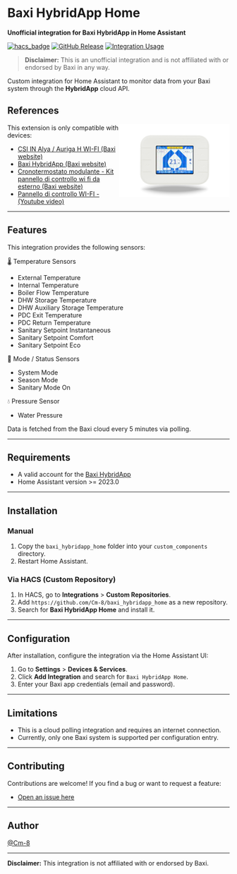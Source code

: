 # Baxi HybridApp Home

**Unofficial integration for Baxi HybridApp in Home Assistant**

[![hacs_badge](https://img.shields.io/badge/HACS-Custom-orange.svg?style=for-the-badge)](https://hacs.xyz/)
[![GitHub Release](https://img.shields.io/github/v/release/Cm-8/baxi_hybridapp_home.svg?style=for-the-badge&color=blue)](https://github.com/Cm-8/baxi_hybridapp_home/releases)
[![Integration Usage](https://img.shields.io/badge/dynamic/json?color=41BDF5&style=for-the-badge&logo=home-assistant&label=usage&suffix=%20installs&cacheSeconds=15600&url=https://analytics.home-assistant.io/custom_integrations.json&query=$['baxi_hybridapp_home'].total)](https://analytics.home-assistant.io/)

> **Disclaimer:** This is an unofficial integration and is not affiliated with or endorsed by Baxi in any way.

Custom integration for Home Assistant to monitor data from your Baxi system through the **HybridApp** cloud API.


## References

<img src="https://raw.githubusercontent.com/Cm-8/baxi_hybridapp_home/main/assets/pannello-di-controllo-wi-fi-da-esterno.png" alt="Pannello Controllo Wifi Esterno" width="250" height="auto" align="right">

This extension is only compatible with devices:
- [CSI IN Alya / Auriga H WI-FI (Baxi website)](https://www.baxi.it/prodotti/pompe-di-calore/sistemi-ad-incasso-in-pompa-di-calore-con-integrazione-solo-elettrica/csi-in-auriga-e-wi-fi)
- [Baxi HybridApp (Baxi website)](https://www.baxi.it/news/baxi-hybrid-app)
- [Cronotermostato modulante - Kit pannello di controllo wi fi da esterno (Baxi website)](https://www.youtube.com/redirect?event=video_description&redir_token=QUFFLUhqa2tDRmdtdDdKWFViSkpSbkViWmtqUldxX2o3UXxBQ3Jtc0tsZ0VnT0hxN2ZhUEk0MkVMU1ZvOE5fMVhDZEZnalkwNFhCRHBYU2lFQ2ljZnRFQ3JtdmFjcnRfZWtNYXNQVC1FOEx3SEwyd00zRUVGVzlTMDU2Ym1KR29SdjNvMWxsTlIzNlB6eU9ZcFNPbEZ4MHQzTQ&q=https%3A%2F%2Fwww.baxi.it%2Fprodotti%2Fdigital%2Fkit-pannello-di-controllo-wi-fi-da-esterno&v=RW-ZO0UKzrE)
- [Pannello di controllo WI-FI - (Youtube video)](https://www.youtube.com/watch?v=RW-ZO0UKzrE)


---

## Features

This integration provides the following sensors:

🌡️ Temperature Sensors
- External Temperature
- Internal Temperature
- Boiler Flow Temperature
- DHW Storage Temperature
- DHW Auxiliary Storage Temperature
- PDC Exit Temperature
- PDC Return Temperature
- Sanitary Setpoint Instantaneous
- Sanitary Setpoint Comfort
- Sanitary Setpoint Eco

🧭 Mode / Status Sensors
- System Mode
- Season Mode
- Sanitary Mode On

💧 Pressure Sensor
- Water Pressure

Data is fetched from the Baxi cloud every 5 minutes via polling.

---

## Requirements

- A valid account for the [Baxi HybridApp](https://play.google.com/store/apps/details?id=it.baxi.HybridApp)  
- Home Assistant version >= 2023.0

---

## Installation

### Manual

1. Copy the `baxi_hybridapp_home` folder into your `custom_components` directory.
2. Restart Home Assistant.

### Via HACS (Custom Repository)

1. In HACS, go to **Integrations** > **Custom Repositories**.
2. Add `https://github.com/Cm-8/baxi_hybridapp_home` as a new repository.
3. Search for **Baxi HybridApp Home** and install it.

---

## Configuration

After installation, configure the integration via the Home Assistant UI:

1. Go to **Settings** > **Devices & Services**.
2. Click **Add Integration** and search for `Baxi HybridApp Home`.
3. Enter your Baxi app credentials (email and password).

---

## Limitations

- This is a cloud polling integration and requires an internet connection.
- Currently, only one Baxi system is supported per configuration entry.

---

## Contributing

Contributions are welcome! If you find a bug or want to request a feature:

- [Open an issue here](https://github.com/Cm-8/baxi_hybridapp_home/issues)

---

## Author

[@Cm-8](https://github.com/Cm-8)

---

**Disclaimer:** This integration is not affiliated with or endorsed by Baxi.
